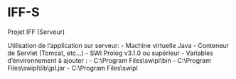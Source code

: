 IFF-S
=====

Projet IFF (Serveur)

Utilisation de l’application sur serveur:
	- Machine virtuelle Java
	- Conteneur de Servlet (Tomcat, etc…)
	- SWI Prolog v3.1.0 ou supérieur
	- Variables d’environnement à ajouter : 
		- C:\Program Files\swipl\bin
    - C:\Program Files\swipl\lib\jpl.jar
    - C:\Program Files\swipl
